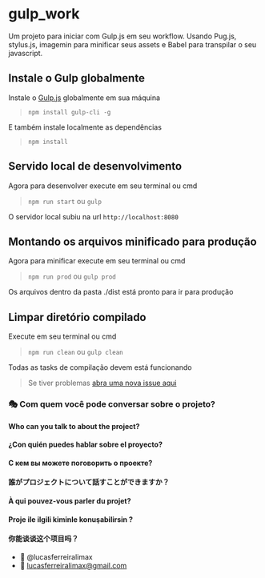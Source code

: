 # gulp_work

Um projeto para iniciar com Gulp.js em seu workflow.
Usando Pug.js, stylus.js, imagemin para minificar seus assets e Babel para transpilar o seu javascript.

## Instale o Gulp globalmente
Instale o [Gulp.js](https://gulpjs.com) globalmente em sua máquina

> `npm install gulp-cli -g`

E também instale localmente as dependências

> `npm install`

## Servido local de desenvolvimento
Agora para desenvolver execute em seu terminal ou cmd

> `npm run start` ou `gulp`

O servidor local subiu na url `http://localhost:8080`

## Montando os arquivos minificado para produção
Agora para minificar execute em seu terminal ou cmd

> `npm run prod` ou `gulp prod`

Os arquivos dentro da pasta ./dist está pronto para ir para produção

## Limpar diretório compilado
Execute em seu terminal ou cmd

> `npm run clean` ou `gulp clean`

Todas as tasks de compilação devem está funcionando

> Se tiver problemas [abra uma nova issue aqui](https://github.com/lucasferreiralimax/gulp_work/issues/new)

### :performing_arts: Com quem você pode conversar sobre o projeto?
#### Who can you talk to about the project?
#### ¿Con quién puedes hablar sobre el proyecto?
#### С кем вы можете поговорить о проекте?
#### 誰がプロジェクトについて話すことができますか？
#### À qui pouvez-vous parler du projet?
#### Proje ile ilgili kiminle konuşabilirsin ?
#### 你能谈谈这个项目吗？

* :ghost: @lucasferreiralimax
* :email: lucasferreiralimax@gmail.com
